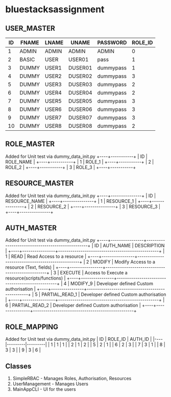# bluestacksassignment


## USER_MASTER

| ID | FNAME | LNAME | UNAME   | PASSWORD  | ROLE_ID |
|----|-------|-------|---------|-----------|---------|
| 1  | ADMIN | ADMIN | ADMIN   | ADMIN     | 0       | <-- Added by MainApp.py Program 
| 2  | BASIC | USER  | USER01  | pass      | 1       | <-- This and below, Added for Unit test via dummy_data_init.py
| 3  | DUMMY | USER1 | DUSER01 | dummypass | 1       |
| 4  | DUMMY | USER2 | DUSER02 | dummypass | 3       |
| 5  | DUMMY | USER3 | DUSER03 | dummypass | 2       |
| 6  | DUMMY | USER4 | DUSER04 | dummypass | 2       |
| 7  | DUMMY | USER5 | DUSER05 | dummypass | 3       |
| 8  | DUMMY | USER6 | DUSER06 | dummypass | 3       |
| 9  | DUMMY | USER7 | DUSER07 | dummypass | 3       |
| 10 | DUMMY | USER8 | DUSER08 | dummypass | 2       |


## ROLE_MASTER
Added for Unit test via dummy_data_init.py
+----+-----------+
| ID | ROLE_NAME | 
+----+-----------+
| 1  | ROLE_1    |
+----+-----------+
| 2  | ROLE_2    |
+----+-----------+
| 3  | ROLE_3    |
+----+-----------+

## RESOURCE_MASTER
Added for Unit test via dummy_data_init.py
+----+---------------+
| ID | RESOURCE_NAME |
+----+---------------+
| 1  | RESOURCE_1    |
+----+---------------+
| 2  | RESOURCE_2    |
+----+---------------+
| 3  | RESOURCE_3    |
+----+---------------+

## AUTH_MASTER
Added for Unit test via dummy_data_init.py
+----+----------------+-------------------------------------------------+
| ID | AUTH_NAME      | DESCRIPTION                                     |
+----+----------------+-------------------------------------------------+
| 1  | READ           | Read Access to a resource                       |
+----+----------------+-------------------------------------------------+
| 2  | MODIFY         | Modify Access to a resource (Text, fields)      |
+----+----------------+-------------------------------------------------+
| 3  | EXECUTE        | Access to Execute a resource(scripts/functions) |
+----+----------------+-------------------------------------------------+
| 4  | MODIFY_9       | Developer defined Custom authorisation          |
+----+----------------+-------------------------------------------------+
| 5  | PARTIAL_READ_1 | Developer defined Custom authorisation          |
+----+----------------+-------------------------------------------------+
| 6  | PARTIAL_READ_2 | Developer defined Custom authorisation          |
+----+----------------+-------------------------------------------------+

## ROLE_MAPPING
Added for Unit test via dummy_data_init.py
| ID | ROLE_ID | AUTH_ID |
|----|---------|---------|
| 1  | 1       | 1       |
| 2  | 1       | 2       |
| 5  | 2       | 1       |
| 6  | 2       | 3       |
| 7  | 3       | 1       |
| 8  | 3       | 3       |
| 9  | 3       | 6       |

## Classes
1) SimpleRBAC - Manages Roles, Authorisation, Resources
2) UserManagement - Manages Users
3) MainAppCLI - UI for the users
